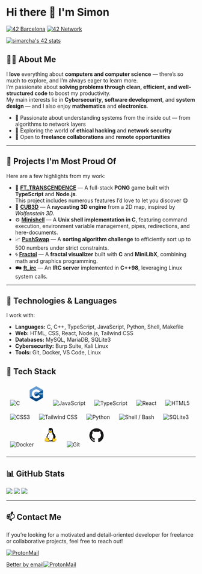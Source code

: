 # Hi there 👋 I'm Simon
[![42 Barcelona](https://img.shields.io/badge/42%20Barcelona-Student-informational?style=for-the-badge&logo=appveyor)](https://www.42barcelona.com) [![42 Network](https://img.shields.io/badge/42%20Network-Member-informational?style=for-the-badge&logo=appveyor)](https://42network.org)

[![simarcha's 42 stats](https://badge.mediaplus.ma/greenbinary/simarcha?1337Badge=off&UM6P=off)](https://github.com/oakoudad/badge42)

## 👨‍💻 About Me
I **love** everything about **computers and computer science** — there’s so much to explore, and I’m always eager to learn more.  
I’m passionate about **solving problems through clean, efficient, and well-structured code** to boost my productivity.  
My main interests lie in **Cybersecurity**, **software development**, and **system design** — and I also enjoy **mathematics** and **electronics**.

- 🎯 Passionate about understanding systems from the inside out — from algorithms to network layers 
- 🌱 Exploring the world of **ethical hacking** and **network security**  
- 💼 Open to **freelance collaborations** and **remote opportunities**

---

## 🚀 Projects I'm Most Proud Of
Here are a few highlights from my work:

- 🏓 **[FT_TRANSCENDENCE](https://github.com/SimonIsCoding/ft_transcendence)** — A full-stack **PONG** game built with **TypeScript** and **Node.js**.  
  This project includes numerous features I’d love to let you discover 😋
- 🧊 **[CUB3D](https://github.com/pauldahacker/cub3d)** — A **raycasting 3D engine** from a 2D map, inspired by *Wolfenstein 3D*.  
- ⚙️ **[Minishell](https://github.com/SimonIsCoding/minishell)** — A **Unix shell implementation in C**, featuring command execution, environment variable management, pipes, redirections, and here-documents.  
- 📈 **[PushSwap](https://github.com/SimonIsCoding/push_swap)** — A **sorting algorithm challenge** to efficiently sort up to 500 numbers under strict constraints.  
- 🌀 **[Fractol](https://github.com/SimonIsCoding/fractol)** — A **fractal visualizer** built with **C** and **MiniLibX**, combining math and graphics programming.  
- 🗪 **[ft_irc](https://github.com/SimonIsCoding/ft_irc)** — An **IRC server** implemented in **C++98**, leveraging Linux system calls.

---

## 🧠 Technologies & Languages
I work with:

- **Languages:** C, C++, TypeScript, JavaScript, Python, Shell, Makefile  
- **Web:** HTML, CSS, React, Node.js, Tailwind CSS  
- **Databases:** MySQL, MariaDB, SQLite3  
- **Cybersecurity:** Burp Suite, Kali Linux  
- **Tools:** Git, Docker, VS Code, Linux

## 🧠 Tech Stack

<p align="left">
  <img src="https://profilinator.rishav.dev/skills-assets/c-original.svg" alt="C" height="40" style="margin: 10px;" />
  <img src="https://raw.githubusercontent.com/devicons/devicon/master/icons/cplusplus/cplusplus-original.svg" alt="C++" height="40" style="margin: 10px;" />
  <img src="https://profilinator.rishav.dev/skills-assets/javascript-original.svg" alt="JavaScript" height="40" style="margin: 10px;" />
  <img src="https://profilinator.rishav.dev/skills-assets/typescript-original.svg" alt="TypeScript" height="40" style="margin: 10px;" />
  <img src="https://profilinator.rishav.dev/skills-assets/react-original-wordmark.svg" alt="React" height="40" style="margin: 10px;" />
  <img src="https://profilinator.rishav.dev/skills-assets/html5-original-wordmark.svg" alt="HTML5" height="40" style="margin: 10px;" />
  <img src="https://profilinator.rishav.dev/skills-assets/css3-original-wordmark.svg" alt="CSS3" height="40" style="margin: 10px;" />
  <img src="https://profilinator.rishav.dev/skills-assets/tailwindcss.svg" alt="Tailwind CSS" height="40" style="margin: 10px;" />
  <img src="https://profilinator.rishav.dev/skills-assets/python-original.svg" alt="Python" height="40" style="margin: 10px;" />
  <img src="https://cdn.jsdelivr.net/gh/devicons/devicon/icons/bash/bash-original.svg" alt="Shell / Bash" height="40" style="margin: 10px;" />
  <img src="https://www.vectorlogo.zone/logos/sqlite/sqlite-icon.svg" alt="SQLite3" height="40" style="margin: 10px;" />
  <img src="https://profilinator.rishav.dev/skills-assets/docker-original-wordmark.svg" alt="Docker" height="40" style="margin: 10px;" />
  <img src="https://raw.githubusercontent.com/devicons/devicon/master/icons/linux/linux-original.svg" alt="Linux" height="40" style="margin: 10px;" />
  <img src="https://www.vectorlogo.zone/logos/git-scm/git-scm-icon.svg" alt="Git" height="40" style="margin: 10px;" />
  <img src="https://raw.githubusercontent.com/devicons/devicon/master/icons/github/github-original.svg" alt="GitHub" height="40" style="margin: 10px;" />
</p>

---

## 📊 GitHub Stats
![](https://github-readme-stats.vercel.app/api?username=SimonIsCoding&show_icons=true&theme=tokyonight)
![](https://github-readme-streak-stats.herokuapp.com/?user=SimonIsCoding&theme=tokyonight)
![](https://github-readme-stats.vercel.app/api/top-langs/?username=SimonIsCoding&layout=compact&theme=tokyonight)

---

## 📫 Contact Me
If you’re looking for a motivated and detail-oriented developer for freelance or collaborative projects, feel free to reach out!

<a href='mailto:sim.arch@proton.me' target="_blank"><img alt='ProtonMail' src='https://img.shields.io/badge/proton%20mail-6D4AFF?style=for-the-badge&logo=protonmail&logoColor=white'/></a>
<!-- - 🌐 Portfolio: [your-portfolio-link.com]  -->
<a href='linkedin.com/in/simon-archambault-57687a1b7' target="_blank"> Better by email<img alt='ProtonMail' src='https://img.shields.io/badge/LinkedIn-0077B5?style=for-the-badge&logo=linkedin&logoColor=white'/></a>

